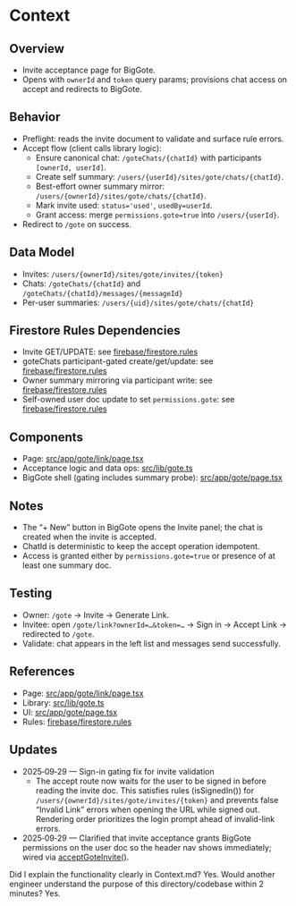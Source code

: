 # Context

## Overview
- Invite acceptance page for BigGote.
- Opens with `ownerId` and `token` query params; provisions chat access on accept and redirects to BigGote.

## Behavior
- Preflight: reads the invite document to validate and surface rule errors.
- Accept flow (client calls library logic):
  - Ensure canonical chat: `/goteChats/{chatId}` with participants `[ownerId, userId]`.
  - Create self summary: `/users/{userId}/sites/gote/chats/{chatId}`.
  - Best-effort owner summary mirror: `/users/{ownerId}/sites/gote/chats/{chatId}`.
  - Mark invite used: `status='used'`, `usedBy=userId`.
  - Grant access: merge `permissions.gote=true` into `/users/{userId}`.
- Redirect to `/gote` on success.

## Data Model
- Invites: `/users/{ownerId}/sites/gote/invites/{token}`
- Chats: `/goteChats/{chatId}` and `/goteChats/{chatId}/messages/{messageId}`
- Per-user summaries: `/users/{uid}/sites/gote/chats/{chatId}`

## Firestore Rules Dependencies
- Invite GET/UPDATE: see [firebase/firestore.rules](firebase/firestore.rules)
- goteChats participant-gated create/get/update: see [firebase/firestore.rules](firebase/firestore.rules)
- Owner summary mirroring via participant write: see [firebase/firestore.rules](firebase/firestore.rules)
- Self-owned user doc update to set `permissions.gote`: see [firebase/firestore.rules](firebase/firestore.rules)

## Components
- Page: [src/app/gote/link/page.tsx](src/app/gote/link/page.tsx)
- Acceptance logic and data ops: [src/lib/gote.ts](src/lib/gote.ts)
- BigGote shell (gating includes summary probe): [src/app/gote/page.tsx](src/app/gote/page.tsx)

## Notes
- The “+ New” button in BigGote opens the Invite panel; the chat is created when the invite is accepted.
- ChatId is deterministic to keep the accept operation idempotent.
- Access is granted either by `permissions.gote=true` or presence of at least one summary doc.

## Testing
- Owner: `/gote` → Invite → Generate Link.
- Invitee: open `/gote/link?ownerId=…&token=…` → Sign in → Accept Link → redirected to `/gote`.
- Validate: chat appears in the left list and messages send successfully.

## References
- Page: [src/app/gote/link/page.tsx](src/app/gote/link/page.tsx)
- Library: [src/lib/gote.ts](src/lib/gote.ts)
- UI: [src/app/gote/page.tsx](src/app/gote/page.tsx)
- Rules: [firebase/firestore.rules](firebase/firestore.rules)

## Updates
- 2025‑09‑29 — Sign-in gating fix for invite validation
  - The accept route now waits for the user to be signed in before reading the invite doc. This satisfies rules (isSignedIn()) for `/users/{ownerId}/sites/gote/invites/{token}` and prevents false “Invalid Link” errors when opening the URL while signed out. Rendering order prioritizes the login prompt ahead of invalid-link errors.
- 2025‑09‑29 — Clarified that invite acceptance grants BigGote permissions on the user doc so the header nav shows immediately; wired via [acceptGoteInvite()](src/lib/gote.ts:159).

Did I explain the functionality clearly in Context.md? Yes.
Would another engineer understand the purpose of this directory/codebase within 2 minutes? Yes.